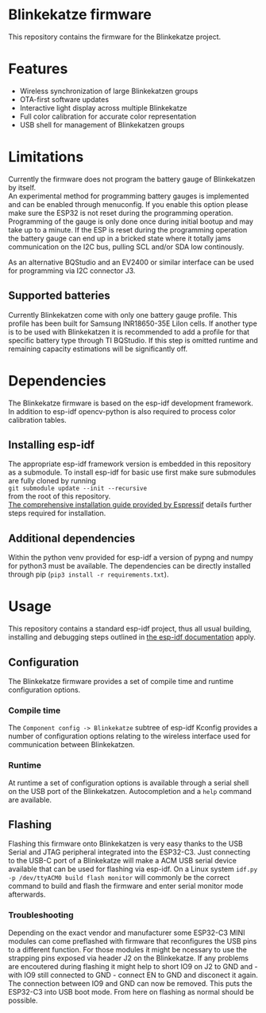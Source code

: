 Blinkekatze firmware
====================

This repository contains the firmware for the Blinkekatze project.

# Features

 - Wireless synchronization of large Blinkekatzen groups
 - OTA-first software updates
 - Interactive light display across multiple Blinkekatze
 - Full color calibration for accurate color representation
 - USB shell for management of Blinkekatzen groups

# Limitations

Currently the firmware does not program the battery gauge of Blinkekatzen by itself.  
An experimental method for programming battery gauges is implemented and can be enabled
through menuconfig. If you enable this option please make sure the ESP32 is not reset
during the programming operation. Programming of the gauge is only done once during
initial bootup and may take up to a minute. If the ESP is reset during the programming
operation the battery gauge can end up in a bricked state where it totally jams
communication on the I2C bus, pulling SCL and/or SDA low continously.

As an alternative BQStudio and an EV2400 or similar interface can be used for programming
via I2C connector J3.

## Supported batteries

Currently Blinkekatzen come with only one battery gauge profile. This profile has been
built for Samsung INR18650-35E LiIon cells. If another type is to be used with Blinkekatzen
it is recommended to add a profile for that specific battery type through TI BQStudio. If
this step is omitted runtime and remaining capacity estimations will be significantly off.

# Dependencies

The Blinkekatze firmware is based on the esp-idf development framework.
In addition to esp-idf opencv-python is also required to process color calibration tables.

## Installing esp-idf

The appropriate esp-idf framework version is embedded in this repository as a submodule.
To install esp-idf for basic use first make sure submodules are fully cloned by running  
`git submodule update --init --recursive`  
from the root of this repository.  
[The comprehensive installation guide provided by Espressif](https://docs.espressif.com/projects/esp-idf/en/release-v5.1/esp32c3/get-started/index.html#installation)
details further steps required for installation.

## Additional dependencies

Within the python venv provided for esp-idf a version of pypng and numpy for python3 must be available.
The dependencies can be directly installed through pip (`pip3 install -r requirements.txt`).

# Usage

This repository contains a standard esp-idf project, thus all usual building, installing and debugging steps outlined
in [the esp-idf documentation](https://docs.espressif.com/projects/esp-idf/en/release-v5.1/esp32c3/get-started/index.html#build-your-first-project) apply.

## Configuration

The Blinkekatze firmware provides a set of compile time and runtime configuration options.

### Compile time

The `Component config -> Blinkekatze` subtree of esp-idf Kconfig provides a number of configuration options relating to the wireless interface used for communication
between Blinkekatzen.

### Runtime

At runtime a set of configuration options is available through a serial shell on the USB port of the Blinkekatzen. Autocompletion and a `help` command are available.

## Flashing

Flashing this firmware onto Blinkekatzen is very easy thanks to the USB Serial and JTAG peripheral integrated into the ESP32-C3. Just connecting to the USB-C port of
a Blinkekatze will make a ACM USB serial device available that can be used for flashing via esp-idf. On a Linux system `idf.py -p /dev/ttyACM0 build flash monitor`
will commonly be the correct command to build and flash the firmware and enter serial monitor mode afterwards.

### Troubleshooting

Depending on the exact vendor and manufacturer some ESP32-C3 MINI modules can come preflashed with firmware that reconfigures the USB pins to a different function.
For those modules it might be ncessary to use the strapping pins exposed via header J2 on the Blinkekatze. If any problems are encoutered during flashing it might help
to short IO9 on J2 to GND and - with IO9 still connected to GND - connect EN to GND and disconect it again. The connection between IO9 and GND can now be removed.
This puts the ESP32-C3 into USB boot mode. From here on flashing as normal should be possible.
